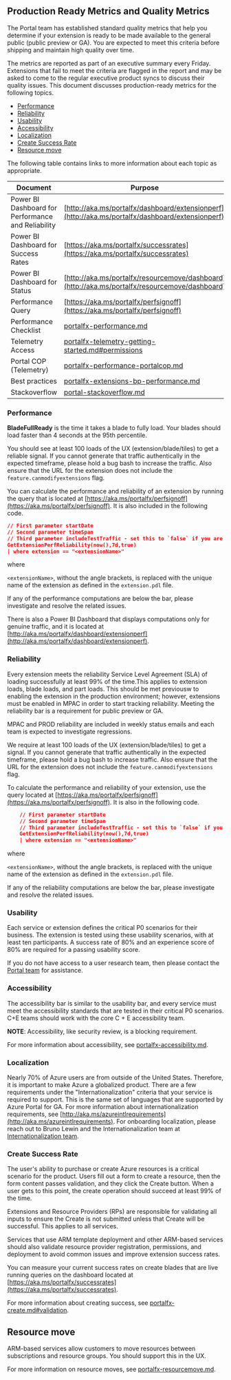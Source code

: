## Production Ready Metrics and Quality Metrics
      
The Portal team has established standard quality metrics that help you determine if your extension is ready to be made available to the general public (public preview or GA). You are expected to meet this criteria before shipping and maintain high quality over time.

The metrics are reported as part of an executive summary every Friday. Extensions that fail to meet the criteria are flagged in the report and may be asked to come to the regular executive product syncs to discuss their quality issues. This document discusses production-ready metrics for the following topics.

* [Performance](#performance)
* [Reliability](#reliability)
* [Usability](#usability)
* [Accessibility](#accessibility)
* [Localization](#localization)
* [Create Success Rate](#create-success-rate)
* [Resource move](#resource-move)

The following table contains links to more information about each topic as appropriate.

| Document | Purpose |
| -------- | ------- |
|  Power BI Dashboard for Performance and Reliability | [http://aka.ms/portalfx/dashboard/extensionperf](http://aka.ms/portalfx/dashboard/extensionperf) |
| Power BI Dashboard for Success Rates | [https://aka.ms/portalfx/successrates](https://aka.ms/portalfx/successrates) |
| Power BI Dashboard for Status | [http://aka.ms/portalfx/resourcemove/dashboard](http://aka.ms/portalfx/resourcemove/dashboard) |
| Performance Query |     [https://aka.ms/portalfx/perfsignoff](https://aka.ms/portalfx/perfsignoff) |
| Performance Checklist | [portalfx-performance.md](portalfx-performance.md) |
| Telemetry Access  | [portalfx-telemetry-getting-started.md#permissions](portalfx-telemetry-getting-started.md#permissions) |
| Portal COP (Telemetry) |     [portalfx-performance-portalcop.md](portalfx-performance-portalcop.md) |
| Best practices |     [portalfx-extensions-bp-performance.md](portalfx-extensions-bp-performance.md) |
| Stackoverflow  |    [portal-stackoverflow.md](portal-stackoverflow.md) |

###	Performance

**BladeFullReady** is the time it takes a blade to fully load. Your blades should load faster than 4 seconds at the 95th percentile.

You should see at least 100 loads of the UX (extension/blade/tiles) to get a reliable signal. If you cannot generate that traffic authentically in the expected timeframe, please hold a bug bash to increase the traffic. Also ensure that the  URL for the extension does not include the `feature.canmodifyextensions` flag.

You can calculate the performance and reliability of an extension by running the query that is located at [https://aka.ms/portalfx/perfsignoff](https://aka.ms/portalfx/perfsignoff). It is also included in the following code.

```json
// First parameter startDate
// Second parameter timeSpan
// Third parameter includeTestTraffic - set this to `false` if you are already in public preview
GetExtensionPerfReliability(now(),7d,true) 
| where extension == "<extensionName>"

```

where 

`<extensionName>`, without the angle brackets, is  replaced with the unique name of the extension as defined in the `extension.pdl` file.

If any of the performance computations are below the bar, please investigate and resolve the related issues.

There is also a Power BI Dashboard that displays computations only for genuine traffic, and it is located at [http://aka.ms/portalfx/dashboard/extensionperf](http://aka.ms/portalfx/dashboard/extensionperf).

###	Reliability

Every extension meets the reliability Service Level Agreement (SLA) of loading successfully at least 99% of the time.This applies to extension loads, blade loads, and part loads. This should be met previousw to enabling the extension in the production environment; however, extensions must be enabled in MPAC in order to start tracking reliability. Meeting the reliability bar is a requirement for public preview or GA.

MPAC and PROD reliability are included in weekly status emails and each team is expected to investigate regressions.

We require at least 100 loads of the UX (extension/blade/tiles) to get a signal. If you cannot generate that traffic authentically in the expected timeframe, please hold a bug bash to increase traffic.  Also ensure that the  URL for the extension does not include the `feature.canmodifyextensions` flag.

To calculate the performance and reliability of your extension, use the query located at [https://aka.ms/portalfx/perfsignoff](https://aka.ms/portalfx/perfsignoff). It is also in the following code.
    
```json 
    // First parameter startDate
    // Second parameter timeSpan
    // Third parameter includeTestTraffic - set this to `false` if you are already in public preview
    GetExtensionPerfReliability(now(),7d,true) 
    | where extension == "<extensionName>"
```

where 

`<extensionName>`, without the angle brackets, is  replaced with the unique name of the extension as defined in the `extension.pdl` file.

If any of the reliability computations are below the bar, please investigate and resolve the related issues.

###	Usability

Each service or extension defines the critical P0 scenarios for their business. The extension is tested using these usability scenarios, with at least ten participants. A success rate of 80% and an experience score of 80% are required for a passing usability score.

If you do not have access to a user research team, then please contact the <a href="mailto:ibiza-onboarding@microsoft.com?subject=Need User Research Team">Portal team</a> for assistance.

###	Accessibility

The accessibility bar is similar to the usability bar, and every service must meet the accessibility standards that are tested in their critical P0 scenarios. C+E teams should work with the core C + E accessibility team. 
    
**NOTE**: Accessibility, like security review, is a blocking requirement.

For more information about accessibility, see [portalfx-accessibility.md](portalfx-accessibility.md).
    
### **Localization**

Nearly 70% of Azure users are from outside of the United States. Therefore, it is important to make Azure a globalized product. There are a few requirements under the "Internationalization" criteria that your service is required to support.  This is the same set of languages that are supported by Azure Portal for GA. For more information about internationalization requirements, see [http://aka.ms/azureintlrequirements](http://aka.ms/azureintlrequirements). For onboarding localization, please reach out to Bruno Lewin and the Internationalization team at <a href="mailto:ibiza-interntnl@microsoft.com?subject=Onboarding localization">Internationalization team</a>.

###	Create Success Rate
    
The user's ability to purchase or create Azure resources is a critical scenario for the product. Users fill out a form to create a resource, then the form content passes validation, and they click the Create button. When a user gets to this point, the create operation should succeed at least 99% of the time.
     
Extensions and Resource Providers (RPs) are responsible for validating all inputs to ensure the Create is not submitted unless that Create will be successful. This applies to all services.

Services that use ARM template deployment and other ARM-based services should also validate resource provider registration, permissions, and deployment to avoid common issues and improve extension success rates. 
  
You can measure your current success rates on create blades that are live running queries on the dashboard located at [https://aka.ms/portalfx/successrates](https://aka.ms/portalfx/successrates).

For more information about creating success, see [portalfx-create.md#validation](portalfx-create.md#validation).

## Resource move

ARM-based services allow customers to move resources between subscriptions and resource groups. You should support this in the UX.

For more information on resource moves, see [portalfx-resourcemove.md](portalfx-resourcemove.md).
